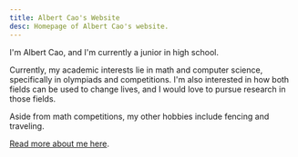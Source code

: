 ```yaml
---
title: Albert Cao's Website
desc: Homepage of Albert Cao's website.
---
```


I'm Albert Cao, and I'm currently a junior in high school.

Currently, my academic interests lie in math and computer science, specifically in olympiads and competitions.
I'm also interested in how both fields can be used to change lives, and I would love to pursue research
in those fields.

Aside from math competitions, my other hobbies include fencing and traveling.

[Read more about me here](personal.html).

